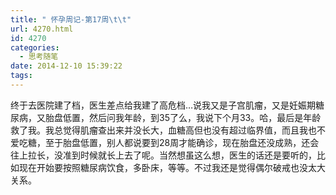 ```yaml
---
title: " 怀孕周记-第17周\t\t"
url: 4270.html
id: 4270
categories:
  - 思考随笔
date: 2014-12-10 15:39:22
tags:
---
```


终于去医院建了档，医生差点给我建了高危档…说我又是子宫肌瘤，又是妊娠期糖尿病，又胎盘低置，然后问我年龄，到35了么，我说下个月33。哈，最后是年龄救了我。我总觉得肌瘤查出来并没长大，血糖高但也没有超过临界值，而且我也不爱吃糖，至于胎盘低置，别人都说要到28周才能确诊，现在胎盘还没成熟，还会往上拉长，没准到时候就长上去了呢。当然想虽这么想，医生的话还是要听的，比如现在开始要按照糖尿病饮食，多卧床，等等。不过我还是觉得偶尔破戒也没太大关系。